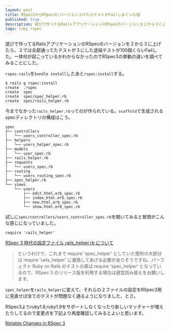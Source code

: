 ```yaml
---
layout: post
title: RSpec2からRSpec3にバージョン上げたらテストがFailしまくった話
published: true
description: 遊びで作ってるRailsアプリケーションのRSpecのバージョンを２から３に上げたら、２では全部通ってたテストが３にした途端テストが100個くらいFailした。一体何が起こっているかわからなかったのでRSpec3の挙動の違いを調べてみることにした。
tags: ruby rspec
---
```


遊びで作ってるRailsアプリケーションのRSpecのバージョンを２から３に上げたら、２では全部通ってたテストが３にした途端テストが100個くらいFailした。一体何が起こっているかわからなかったのでRSpec3の挙動の違いを調べてみることにした。

`rspec-rails`を`bundle install`したあと`rspec:install`する。

    $ rails g rspec:install
    create  .rspec
    create  spec
    create  spec/spec_helper.rb
    create  spec/rails_helper.rb

今までなかった`rails_helper.rb`ってのが作られている。`scaffold`で生成されるspecディレクトリの構成はこう。

    spec
    ├── controllers
    │   └── users_controller_spec.rb
    ├── helpers
    │   └── users_helper_spec.rb
    ├── models
    │   └── user_spec.rb
    ├── rails_helper.rb
    ├── requests
    │   └── users_spec.rb
    ├── routing
    │   └── users_routing_spec.rb
    ├── spec_helper.rb
    └── views
        └── users
            ├── edit.html.erb_spec.rb
            ├── index.html.erb_spec.rb
            ├── new.html.erb_spec.rb
            └── show.html.erb_spec.rb

試しに`spec/controllers/users_controller_spec.rb`を開いてみると冒頭がこんな感じになっていました。

    require 'rails_helper'

[RSpec 3 時代の設定ファイル rails_helper.rb について](http://willnet.in/126)

> というわけで、これまで require 'spec_helper' としていた箇所の大部分は require 'rails_helper' に置換してあげる必要がありそうですね。パーフェクト Ruby on Rails のテストの章は require 'spec_helper' となっているので、RSpec 3 のリリース版を利用する場合は適宜読み替えをお願いします。

`spec_helper`を`rails_helper`に変えて、それらの２ファイルの設定をRSpec3用に見直せば全てのテストが問題なく通るようになりました、とさ。

RSpec3よりruby1.8,ruby1.9をサポートしなくなったり新しいマッチャーが増えたりしてるので変更点を下記より再度確認してみるとよいと思います。

[Notable Changes in RSpec 3](http://myronmars.to/n/dev-blog/2014/05/notable-changes-in-rspec-3)
